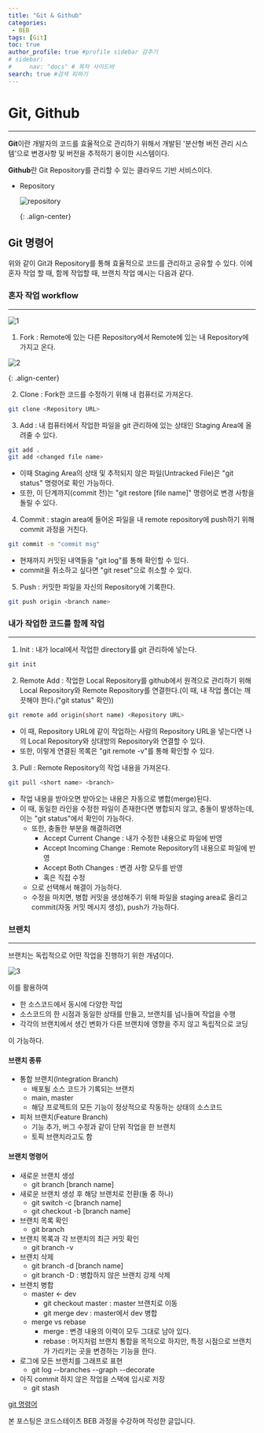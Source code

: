 ```yaml
---
title: "Git & Github"
categories:
 - BEB
tags: [Git] 
toc: true
author_profile: true #profile sidebar 감추기
# sidebar:
#     nav: "docs" # 목차 사이드바
search: true #검색 피하기
---
```




# Git, Github

----------------------

**Git**이란 개발자의 코드를 효율적으로 관리하기 위해서 개발된 '분산형 버전 관리 시스템'으로 변경사항 및 버전을 추적하기 용이한 시스템이다.

 **Github**란 Git Repository를 관리할 수 있는 클라우드 기반 서비스이다.

* Repository

  ![repository](../../images/2022-07-15-git/repo.png)
  
  {: .align-center}


## Git 명령어

위와 같이 Git과 Repository를 통해 효율적으로 코드를 관리하고 공유할 수 있다. 이에 혼자 작업 할 때, 함께 작업할 때, 브랜치 작업 예시는 다음과 같다.



### 혼자 작업 workflow

---

![1](../../images/2022-07-16-git/1.png)

1) Fork : Remote에 있는 다른 Repository에서 Remote에 있는 내 Repository에 가지고 온다.

![2](../../images/2022-07-16-git/2-5977178.png)

{: .align-center}



2) Clone : Fork한 코드를 수정하기 위해 내 컴퓨터로 가져온다.

```bash
git clone <Repository URL>
```



3) Add : 내 컴퓨터에서 작업한 파일을 git 관리하에 있는 상태인 Staging Area에 올려줄 수 있다.

```bash
git add . 
git add <changed file name>
```

- 이때 Staging Area의 상태 및 추적되지 않은 파일(Untracked File)은 "git status" 명령어로 확인 가능하다.
- 또한, 이 단계까지(commit 전)는 "git restore [file name]" 명령어로 변경 사항을 돌릴 수 있다.



4) Commit : stagin area에 들어온 파일을 내 remote repository에 push하기 위해 commit 과정을 거친다. 

```bash
git commit -m "commit msg"
```

- 현재까지 커밋된 내역들을 "git log"를 통해 확인할 수 있다.
- commit을 취소하고 싶다면 "git reset"으로 취소할 수 있다. 



5) Push : 커밋한 파일을 자신의 Repository에 기록한다.

```bash
git push origin <branch name>
```



### 내가 작업한 코드를 함께 작업

---

1) Init : 내가 local에서 작업한 directory를 git 관리하에 넣는다.

```bash
git init
```



2) Remote Add : 작업한 Local Repository를 github에서 원격으로 관리하기 위해 Local Repository와 Remote Repository를 연결한다.(이 때, 내 작업 폴더는 깨끗해야 한다.("git status" 확인))

```bash
git remote add origin(short name) <Repository URL>
```

- 이 때, Repository URL에 같이 작업하는 사람의 Repository URL을 넣는다면 나의 Local Repository와 상대방의 Repository와 연결할 수 있다.
- 또한, 이렇게 연결된 목록은 "git remote -v"를 통해 확인할 수 있다.



3) Pull : Remote Repository의 작업 내용을 가져온다.

```bash
git pull <short name> <branch>
```

- 작업 내용을 받아오면 받아오는 내용은 자동으로 병합(merge)된다.
- 이 때, 동일한 라인을 수정한 파일이 존재한다면 병합되지 않고, 충돌이 발생하는데, 이는 "git status"에서 확인이 가능하다.
  - 또한, 충돌한 부분을 해결하려면
    - Accept Current Change : 내가 수정한 내용으로 파일에 반영
    - Accept Incoming Change : Remote Repository의 내용으로 파일에 반영
    - Accept Both Changes : 변경 사항 모두를 반영
    - 혹은 직접 수정
  - 으로 선택해서 해결이 가능하다.
  - 수정을 마치면, 병합 커밋을 생성해주기 위해 파일을 staging area로 올리고 commit(자동 커밋 메시지 생성), push가 가능하다.



### 브랜치

---

브랜치는 독립적으로 어떤 작업을 진행하기 위한 개념이다.

![3](../../images/2022-07-16-git/3.png)

이를 활용하여

- 한 소스코드에서 동시에 다양한 작업
- 소스코드의 한 시점과 동일한 상태를 만들고, 브랜치를 넘나들며 작업을 수행
- 각각의 브랜치에서 생긴 변화가 다른 브랜치에 영향을 주지 않고 독립적으로 코딩

이 가능하다.



#### 브랜치 종류

- 통합 브랜치(Integration Branch)
  - 배포될 소스 코드가 기록되는 브랜치
  - main, master
  - 해당 프로젝트의 모든 기능이 정상적으로 작동하는 상태의 소스코드
- 피처 브랜치(Feature Branch)
  - 기능 추가, 버그 수정과 같이 단위 작업을 한 브랜치
  - 토픽 브랜치라고도 함



#### 브랜치 명령어

- 새로운 브랜치 생성
  - git branch [branch name]
- 새로운 브랜치 생성 후 해당 브랜치로 전환(둘 중 하나)
  - git switch -c [branch name]
  - git checkout -b [branch name]
- 브랜치 목록 확인
  - git branch
- 브랜치 목록과 각 브랜치의 최근 커밋 확인
  - git branch -v
- 브랜치 삭제
  - git branch -d [branch name]
  - git branch -D : 병합하지 않은 브랜치 강제 삭제
- 브랜치 병합
  - master <- dev
    - git checkout master : master 브랜치로 이동
    - git merge dev : master에서 dev 병합
  - merge vs rebase
    - merge : 변경 내용의 이력이 모두 그대로 남아 있다.
    - rebase : 머지처럼 브랜치 통합을 목적으로 하지만, 특정 시점으로 브랜치가 가리키는 곳을 변경하는 기능을 한다.
- 로그에 모든 브랜치를 그래프로 표현
  - git log --branches --graph --decorate
- 아직 commit 하지 않은 작업을 스택에 임시로 저장
  - git stash



[git 명령어](https://dangitgit.com/ko)


<div class="notice">
  <p>본 포스팅은 코드스테이츠 BEB 과정을 수강하며 작성한 글입니다.</p>
</div>